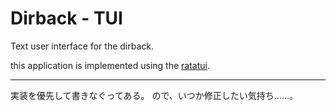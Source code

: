 Dirback - TUI
=============

Text user interface for the dirback.

this application is implemented using the [ratatui](https://ratatui.rs/).

---

実装を優先して書きなぐってある。
ので、いつか修正したい気持ち……。

